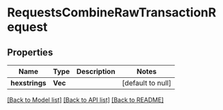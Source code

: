 # RequestsCombineRawTransactionRequest

## Properties
Name | Type | Description | Notes
------------ | ------------- | ------------- | -------------
**hexstrings** | **Vec<String>** |  | [default to null]

[[Back to Model list]](../README.md#documentation-for-models) [[Back to API list]](../README.md#documentation-for-api-endpoints) [[Back to README]](../README.md)


